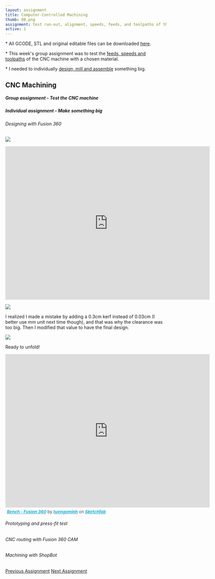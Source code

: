 ```yaml
---
layout: assignment
title: Computer-Controlled Machining
thumb: 08.png
assignment: test run-out, alignment, speeds, feeds, and toolpaths of the CNC machine (in-group); to make something big (individual). 
active: 1
---
```

<p class="font-italic font-weight-bold">* All GCODE, STL and original editable files can be downloaded <a href="https://gitlab.fabcloud.org/academany/fabacademy/2020/labs/barcelona/students/tue-ngo/tree/master/assets/img/big">here</a>.</p>

<p class="font-italic font-weight-bold">* This week's group assignment was to test the <a href="#group">feeds, speeds and toolpaths</a> of the CNC machine with a chosen material.</p>

<p class="font-italic font-weight-bold">* I needed to individually <a href="#big">design, mill and assemble</a> something big.</p>

<h2 id="assignment">CNC Machining</h2>
<h5 id="group">Group assignment - Test the CNC machine</h5>
<h5 id="big">Individual assignment - Make something big</h5>
<h6>Designing with Fusion 360</h6>
<img src="{{site.baseurl}}/assets/img/assignments/week-07/fusion-1.png" class="img-fluid w-100"/>
<p></p>
<div class="text-center">
<iframe width="640" height="480" src="https://www.youtube.com/embed/3B-x6lweiaA" frameborder="0" allow="accelerometer; autoplay; encrypted-media; gyroscope; picture-in-picture" allowfullscreen></iframe>
</div>
<p></p>
<img src="{{site.baseurl}}/assets/img/assignments/week-07/fusion-2.png" class="img-fluid w-100"/>
<p>I realized I made a mistake by adding a 0.3cm kerf instead of 0.03cm (I better use mm unit next time though), and that was why the clearance was too big. Then I modified that value to have the final design.</p>
<img src="{{site.baseurl}}/assets/img/assignments/week-07/fusion-0.png" class="img-fluid w-100"/>
<p>Ready to unfold!</p>
<div class="sketchfab-embed-wrapper text-center">
    <iframe title="A 3D model" width="640" height="480" src="https://sketchfab.com/models/21619fa2c32543cdad340cab2d96781c/embed?preload=1&amp;ui_controls=1&amp;ui_infos=1&amp;ui_inspector=1&amp;ui_stop=1&amp;ui_watermark=1&amp;ui_watermark_link=1" frameborder="0" allow="autoplay; fullscreen; vr" mozallowfullscreen="true" webkitallowfullscreen="true"></iframe>
    <p style="font-size: 13px; font-weight: normal; margin: 5px; color: #4A4A4A;">
        <a href="https://sketchfab.com/3d-models/bench-fusion-360-21619fa2c32543cdad340cab2d96781c?utm_medium=embed&utm_source=website&utm_campaign=share-popup" target="_blank" style="font-style: italic; font-weight: bold; color: #1CAAD9;">Bench - Fusion 360</a>
        by <a href="https://sketchfab.com/tuengominh?utm_medium=embed&utm_source=website&utm_campaign=share-popup" target="_blank" style="font-style: italic; font-weight: bold; color: #1CAAD9;">tuengominh</a>
        on <a href="https://sketchfab.com?utm_medium=embed&utm_source=website&utm_campaign=share-popup" target="_blank" style="font-style: italic; font-weight: bold; color: #1CAAD9;">Sketchfab</a>
    </p>
</div>
<h6>Prototyping and press-fit test</h6>
<p></p>
<h6>CNC routing with Fusion 360 CAM</h6>
<p></p>
<h6>Machining with ShopBot</h6>
<p></p>

<div class="container w-100 text-center py-4">
<a class="btn m-2" href="http://academany.fabcloud.io/fabacademy/2020/labs/barcelona/students/tue-ngo/assignments/week-06-electronics-design.html">Previous Assignment</a>
<a class="btn m-2" href="http://academany.fabcloud.io/fabacademy/2020/labs/barcelona/students/tue-ngo/assignments/week-08-embedded-programming.html">Next Assignment</a>
</div>